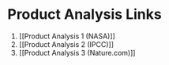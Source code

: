 # Product Analysis Links



1. [[Product Analysis 1 (NASA)]]
2. [[Product Analysis 2 (IPCC)]]
3. [[Product Analysis 3 (Nature.com)]]



